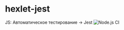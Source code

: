 # hexlet-jest
 JS: Автоматическое тестирование → Jest
![Node.js CI](https://github.com/SolProgr/hexlet-jest/actions)
